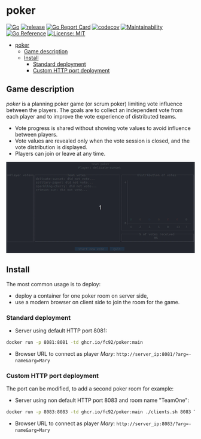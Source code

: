 # poker

[![Go](https://github.com/fc92/poker/actions/workflows/go.yml/badge.svg)](https://github.com/fc92/poker/actions/workflows/go.yml)
[![release](https://github.com/fc92/poker/actions/workflows/release.yaml/badge.svg)](https://github.com/fc92/poker/actions/workflows/release.yaml)
[![Go Report Card](https://goreportcard.com/badge/github.com/fc92/poker)](https://goreportcard.com/report/github.com/fc92/poker)
[![codecov](https://codecov.io/github/fc92/poker/branch/main/graph/badge.svg?token=R4OZKBC13P)](https://codecov.io/github/fc92/poker)
[![Maintainability](https://api.codeclimate.com/v1/badges/46853c43411ca445fc0d/maintainability)](https://codeclimate.com/github/fc92/poker/maintainability)
[![Go Reference](https://pkg.go.dev/badge/github.com/fc92/poker.svg)](https://pkg.go.dev/github.com/fc92/poker)
[![License: MIT](https://img.shields.io/badge/License-MIT-yellow.svg)](https://opensource.org/licenses/MIT)

- [poker](#poker)
  - [Game description](#game-description)
  - [Install](#install)
    - [Standard deployment](#standard-deployment)
    - [Custom HTTP port deployment](#custom-http-port-deployment)

## Game description

*poker* is a planning poker game (or scrum poker) limiting vote influence between the players. The goals are to collect an independent vote from each player and to improve the vote experience of distributed teams.

- Vote progress is shared without showing vote values to avoid influence between players.
- Vote values are revealed only when the vote session is closed, and the vote distribution is displayed.
- Players can join or leave at any time.

![short demo](4players.gif)

## Install

The most common usage is to deploy:

- deploy a container for one poker room on server side,
- use a modern browser on client side to join the room for the game.

### Standard deployment

- Server using default HTTP port 8081:

```bash
docker run -p 8081:8081 -td ghcr.io/fc92/poker:main
```

- Browser URL to connect as player *Mary*:
`http://server_ip:8081/?arg=-name&arg=Mary`

### Custom HTTP port deployment

The port can be modified, to add a second poker room for example:

- Server using non default HTTP port 8083 and room name "TeamOne":

```bash
docker run -p 8083:8083 -td ghcr.io/fc92/poker:main ./clients.sh 8083 TeamOne
```

- Browser URL to connect as player *Mary*:
`http://server_ip:8083/?arg=-name&arg=Mary`
